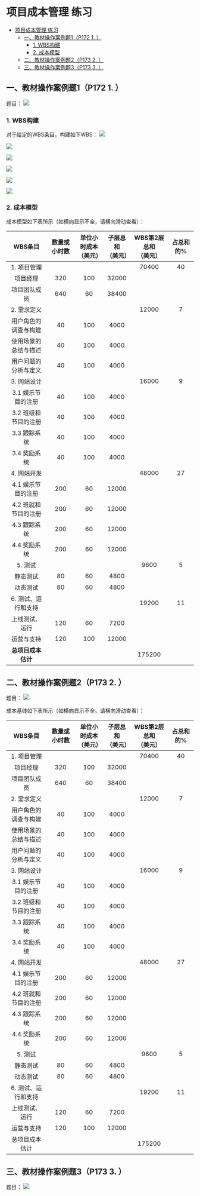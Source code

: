 # 项目成本管理 练习

- [项目成本管理 练习](#项目成本管理-练习)
  - [一、教材操作案例题1（P172 1. ）](#一教材操作案例题1p172-1-)
    - [1. WBS构建](#1-wbs构建)
    - [2. 成本模型](#2-成本模型)
  - [二、教材操作案例题2（P173 2. ）](#二教材操作案例题2p173-2-)
  - [三、教材操作案例题3（P173 3. ）](#三教材操作案例题3p173-3-)

## 一、教材操作案例题1（P172 1. ）
题目：
![](./Images/exercise_1.png)

### 1. WBS构建
对于给定的WBS条目，构建如下WBS：
![](./Images/project_management_wbs.png)

![](./Images/requirement_definition_wbs.png)

![](./Images/website_design_wbs.png)

![](./Images/website_development_wbs.png)

![](./Images/testing_wbs.png)

![](./Images/testing_operation_support_wbs.png)

### 2. 成本模型

成本模型如下表所示（如横向显示不全，请横向滑动查看）：

|        WBS条目       	| 数量或小时数 	| 单位小时成本<br>     （美元） 	| 子层总和<br>     （美元） 	| WBS第2层总和<br>     （美元） 	| 占总和的% 	|
|:--------------------:	|:------------:	|:-----------------------------:	|:-------------------------:	|:-----------------------------:	|:---------:	|
| 1. 项目管理          	|              	|                               	|                           	|             70400             	|     40    	|
| 项目经理             	|      320     	|              100              	|           32000           	|                               	|           	|
| 项目团队成员         	|      640     	|               60              	|           38400           	|                               	|           	|
| 2. 需求定义          	|              	|                               	|                           	|             12000             	|     7     	|
| 用户角色的调查与构建 	|      40      	|              100              	|            4000           	|                               	|           	|
| 使用场景的总结与描述 	|      40      	|              100              	|            4000           	|                               	|           	|
| 用户问题的分析与定义 	|      40      	|              100              	|            4000           	|                               	|           	|
| 3. 网站设计          	|              	|                               	|                           	|             16000             	|     9     	|
| 3.1 娱乐节目的注册   	|      40      	|              100              	|            4000           	|                               	|           	|
| 3.2 班级和节目的注册 	|      40      	|              100              	|            4000           	|                               	|           	|
| 3.3 跟踪系统         	|      40      	|              100              	|            4000           	|                               	|           	|
| 3.4 奖励系统         	|      40      	|              100              	|            4000           	|                               	|           	|
| 4. 网站开发          	|              	|                               	|                           	|             48000             	|     27    	|
| 4.1 娱乐节目的注册   	|      200     	|               60              	|           12000           	|                               	|           	|
| 4.2 班就和节目的注册 	|      200     	|               60              	|           12000           	|                               	|           	|
| 4.3 跟踪系统         	|      200     	|               60              	|           12000           	|                               	|           	|
| 4.4 奖励系统         	|      200     	|               60              	|           12000           	|                               	|           	|
| 5. 测试              	|              	|                               	|                           	|              9600             	|     5     	|
| 静态测试             	|      80      	|               60              	|            4800           	|                               	|           	|
| 动态测试             	|      80      	|               60              	|            4800           	|                               	|           	|
| 6. 测试、运行和支持  	|              	|                               	|                           	|             19200             	|     11    	|
| 上线测试、运行       	|      120     	|               60              	|            7200           	|                               	|           	|
| 运营与支持           	|      120     	|              100              	|           12000           	|                               	|           	|
| **总项目成本估计**       	|              	|                               	|                           	|             175200            	|           	|





## 二、教材操作案例题2（P173 2. ）
题目：
![](./Images/exercise_2.png)

成本基线如下表所示（如横向显示不全，请横向滑动查看）：


|        WBS条目       	| 数量或小时数 	| 单位小时成本<br>     （美元） 	| 子层总和<br>     （美元） 	| WBS第2层总和<br>     （美元） 	| 占总和的% 	|
|:--------------------:	|:------------:	|:-----------------------------:	|:-------------------------:	|:-----------------------------:	|:---------:	|
| 1. 项目管理          	|              	|                               	|                           	|             70400             	|     40    	|
| 项目经理             	|      320     	|              100              	|           32000           	|                               	|           	|
| 项目团队成员         	|      640     	|               60              	|           38400           	|                               	|           	|
| 2. 需求定义          	|              	|                               	|                           	|             12000             	|     7     	|
| 用户角色的调查与构建 	|      40      	|              100              	|            4000           	|                               	|           	|
| 使用场景的总结与描述 	|      40      	|              100              	|            4000           	|                               	|           	|
| 用户问题的分析与定义 	|      40      	|              100              	|            4000           	|                               	|           	|
| 3. 网站设计          	|              	|                               	|                           	|             16000             	|     9     	|
| 3.1 娱乐节目的注册   	|      40      	|              100              	|            4000           	|                               	|           	|
| 3.2 班级和节目的注册 	|      40      	|              100              	|            4000           	|                               	|           	|
| 3.3 跟踪系统         	|      40      	|              100              	|            4000           	|                               	|           	|
| 3.4 奖励系统         	|      40      	|              100              	|            4000           	|                               	|           	|
| 4. 网站开发          	|              	|                               	|                           	|             48000             	|     27    	|
| 4.1 娱乐节目的注册   	|      200     	|               60              	|           12000           	|                               	|           	|
| 4.2 班就和节目的注册 	|      200     	|               60              	|           12000           	|                               	|           	|
| 4.3 跟踪系统         	|      200     	|               60              	|           12000           	|                               	|           	|
| 4.4 奖励系统         	|      200     	|               60              	|           12000           	|                               	|           	|
| 5. 测试              	|              	|                               	|                           	|              9600             	|     5     	|
| 静态测试             	|      80      	|               60              	|            4800           	|                               	|           	|
| 动态测试             	|      80      	|               60              	|            4800           	|                               	|           	|
| 6. 测试、运行和支持  	|              	|                               	|                           	|             19200             	|     11    	|
| 上线测试、运行       	|      120     	|               60              	|            7200           	|                               	|           	|
| 运营与支持           	|      120     	|              100              	|           12000           	|                               	|           	|
| 总项目成本估计       	|              	|                               	|                           	|             175200            	|           	|

## 三、教材操作案例题3（P173 3. ）
题目：
![](./Images/exercise_3.png)


